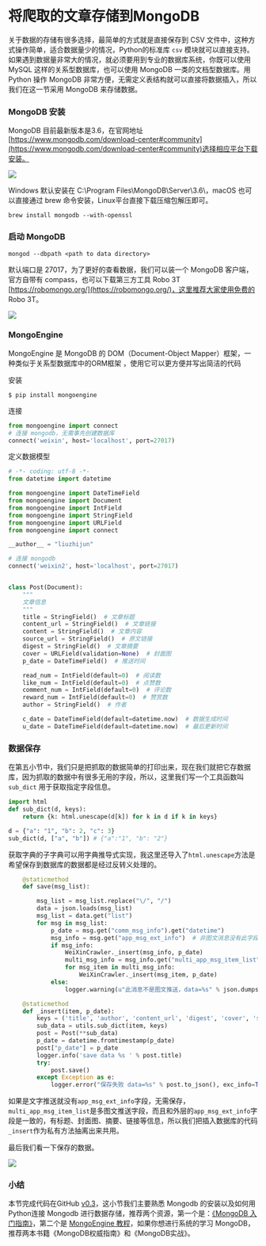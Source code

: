 
# 将爬取的文章存储到MongoDB

关于数据的存储有很多选择，最简单的方式就是直接保存到 CSV 文件中，这种方式操作简单，适合数据量少的情况，Python的标准库 `csv` 模块就可以直接支持。如果遇到数据量非常大的情况，就必须要用到专业的数据库系统，你既可以使用 MySQL 这样的关系型数据库，也可以使用 MongoDB 一类的文档型数据库。用Python 操作 MongoDB 非常方便，无需定义表结构就可以直接将数据插入，所以我们在这一节采用 MongoDB 来存储数据。

### MongoDB 安装

MongoDB 目前最新版本是3.6，在官网地址[https://www.mongodb.com/download-center#community](https://www.mongodb.com/download-center#community)选择相应平台下载安装。


![](https://user-gold-cdn.xitu.io/2017/12/25/1608ae95b25c3215?w=1071&h=465&f=png&s=34487)

Windows 默认安装在 C:\Program Files\MongoDB\Server\3.6\，macOS 也可以直接通过 brew 命令安装，Linux平台直接下载压缩包解压即可。

```
brew install mongodb --with-openssl
```

### 启动 MongoDB

```
mongod --dbpath <path to data directory> 
```

默认端口是 27017，为了更好的查看数据，我们可以装一个 MongoDB 客户端， 官方自带有 compass，也可以下载第三方工具 Robo 3T [https://robomongo.org/](https://robomongo.org/)，这里推荐大家使用免费的 Robo 3T。


![](https://user-gold-cdn.xitu.io/2017/12/25/1608aea6b3f9332f?w=546&h=382&f=png&s=7891)


### MongoEngine

MongoEngine 是 MongoDB 的 DOM（Document-Object Mapper）框架，一种类似于关系型数据库中的ORM框架 ，使用它可以更方便并写出简洁的代码

安装

```
$ pip install mongoengine
```

连接

```python
from mongoengine import connect
# 连接 mongodb，无需事先创建数据库
connect('weixin', host='localhost', port=27017)
```

定义数据模型

```python
# -*- coding: utf-8 -*-
from datetime import datetime

from mongoengine import DateTimeField
from mongoengine import Document
from mongoengine import IntField
from mongoengine import StringField
from mongoengine import URLField
from mongoengine import connect

__author__ = "liuzhijun"

# 连接 mongodb
connect('weixin2', host='localhost', port=27017)


class Post(Document):
    """
    文章信息
    """
    title = StringField()  # 文章标题
    content_url = StringField()  # 文章链接
    content = StringField()  # 文章内容
    source_url = StringField()  # 原文链接
    digest = StringField()  # 文章摘要
    cover = URLField(validation=None)  # 封面图
    p_date = DateTimeField()  # 推送时间

    read_num = IntField(default=0)  # 阅读数
    like_num = IntField(default=0)  # 点赞数
    comment_num = IntField(default=0)  # 评论数
    reward_num = IntField(default=0)  # 赞赏数
    author = StringField()  # 作者

    c_date = DateTimeField(default=datetime.now)  # 数据生成时间
    u_date = DateTimeField(default=datetime.now)  # 最后更新时间

```

### 数据保存

在第五小节中，我们只是把抓取的数据简单的打印出来，现在我们就把它存数据库，因为抓取的数据中有很多无用的字段，所以，这里我们写一个工具函数叫 `sub_dict` 用于获取指定字段信息。

```python
import html
def sub_dict(d, keys):
    return {k: html.unescape(d[k]) for k in d if k in keys}

d = {"a": "1", "b": 2, "c": 3}
sub_dict(d, ["a", "b"]) # {"a":"1", "b": "2"}
```

获取字典的子字典可以用字典推导式实现，我这里还导入了`html.unescape`方法是希望保存到数据库的数据都是经过反转义处理的。


```python
    @staticmethod
    def save(msg_list):

        msg_list = msg_list.replace("\/", "/")
        data = json.loads(msg_list)
        msg_list = data.get("list")
        for msg in msg_list:
            p_date = msg.get("comm_msg_info").get("datetime")
            msg_info = msg.get("app_msg_ext_info")  # 非图文消息没有此字段
            if msg_info:
                WeiXinCrawler._insert(msg_info, p_date)
                multi_msg_info = msg_info.get("multi_app_msg_item_list") # 多图文推送，把第二条第三条也保存
                for msg_item in multi_msg_info:
                    WeiXinCrawler._insert(msg_item, p_date)
            else:
                logger.warning(u"此消息不是图文推送，data=%s" % json.dumps(msg.get("comm_msg_info")))

    @staticmethod
    def _insert(item, p_date):
        keys = ('title', 'author', 'content_url', 'digest', 'cover', 'source_url')
        sub_data = utils.sub_dict(item, keys)
        post = Post(**sub_data)
        p_date = datetime.fromtimestamp(p_date)
        post["p_date"] = p_date
        logger.info('save data %s ' % post.title)
        try:
            post.save()
        except Exception as e:
            logger.error("保存失败 data=%s" % post.to_json(), exc_info=True)

```

如果是文字推送就没有`app_msg_ext_info`字段，无需保存，`multi_app_msg_item_list`是多图文推送字段，而且和外层的`app_msg_ext_info`字段是一致的，有标题、封面图、摘要、链接等信息，所以我们把插入数据库的代码`_insert`作为私有方法抽离出来共用。


最后我们看一下保存的数据。



![](https://user-gold-cdn.xitu.io/2017/12/29/1609e87c99c34c71?w=1394&h=814&f=png&s=257664)


### 小结

本节完成代码在GitHub [v0.3](https://github.com/pythonzhichan/weixincrawler/tree/v0.3)，这小节我们主要熟悉 Mongodb 的安装以及如何用Python连接 Mongodb 进行数据存储，推荐两个资源，第一个是：[《MongoDB 入门指南》](https://jockchou.gitbooks.io/getting-started-with-mongodb/content/)，第二个是 [MongoEngine 教程](http://docs.mongoengine.org/index.html)，如果你想进行系统的学习 MongoDB，推荐两本书籍《MongoDB权威指南》和《MongoDB实战》。
